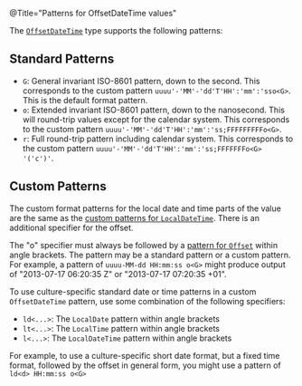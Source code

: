 @Title="Patterns for OffsetDateTime values"

The [`OffsetDateTime`](noda-type://NodaTime.OffsetDateTime) type supports the following patterns:

Standard Patterns
-----------------

- `G`: General invariant ISO-8601 pattern, down to the second. This corresponds to the custom pattern `uuuu'-'MM'-'dd'T'HH':'mm':'sso<G>`. This is the default format pattern.
- `o`: Extended invariant ISO-8601 pattern, down to the nanosecond. This will round-trip values except for the calendar system. This corresponds to the custom pattern `uuuu'-'MM'-'dd'T'HH':'mm':'ss;FFFFFFFFFo<G>`.
- `r`: Full round-trip pattern including calendar system. This corresponds to the custom pattern `uuuu'-'MM'-'dd'T'HH':'mm':'ss;FFFFFFFo<G> '('c')'`.

Custom Patterns
---------------

The custom format patterns for the local date and time parts of the value are the same as the [custom patterns for `LocalDateTime`](localdatetime-patterns). There is an additional specifier for the offset.

The "o" specifier must always be followed by a [pattern for `Offset`](offset-patterns) within angle brackets. The pattern may be a standard pattern or a custom pattern. For example, a pattern of `uuuu-MM-dd HH:mm:ss o<G>` might produce output of "2013-07-17 06:20:35 Z" or "2013-07-17 07:20:35 +01".

To use culture-specific standard date or time patterns in a custom `OffsetDateTime` pattern, use some combination of the following specifiers:

- `ld<...>`: The `LocalDate` pattern within angle brackets
- `lt<...>`: The `LocalTime` pattern within angle brackets
- `l<...>`: The `LocalDateTime` pattern within angle brackets

For example, to use a culture-specific short date format, but a fixed time format,
followed by the offset in general form, you might use a pattern of `ld<d> HH:mm:ss o<G>`
